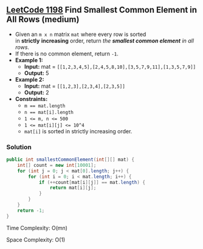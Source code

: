 ## [LeetCode 1198](https://leetcode.com/problems/find-smallest-common-element-in-all-rows/) Find Smallest Common Element in All Rows (medium)

- Given an `m x n` matrix `mat` where every row is sorted in **strictly** **increasing** order, return _the **smallest common element** in all rows_.
- If there is no common element, return `-1`.
- **Example 1:**
    - **Input:** mat = `[[1,2,3,4,5],[2,4,5,8,10],[3,5,7,9,11],[1,3,5,7,9]]`
    - **Output:** 5
- **Example 2:**
    - **Input:** mat = `[[1,2,3],[2,3,4],[2,3,5]]`
    - **Output:** 2
- **Constraints:**
    -   `m == mat.length`
    -   `n == mat[i].length`
    -   `1 <= m, n <= 500`
    -   `1 <= mat[i][j] <= 10^4`
    -   `mat[i]` is sorted in strictly increasing order.

### Solution

```java
public int smallestCommonElement(int[][] mat) {
    int[] count = new int[10001];
    for (int j = 0; j < mat[0].length; j++) {
        for (int i = 0; i < mat.length; i++) {
            if (++count[mat[i][j]] == mat.length) {
                return mat[i][j];
            }
        }
    }
    return -1;
}
```

Time Complexity: O(mn)

Space Complexity: O(1)
